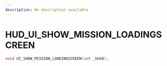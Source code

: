 ```yaml
---
description: No description available 
---
```


# HUD\_UI_SHOW_MISSION_LOADINGSCREEN

```cpp
void UI_SHOW_MISSION_LOADINGSCREEN(int _Unk0);
```